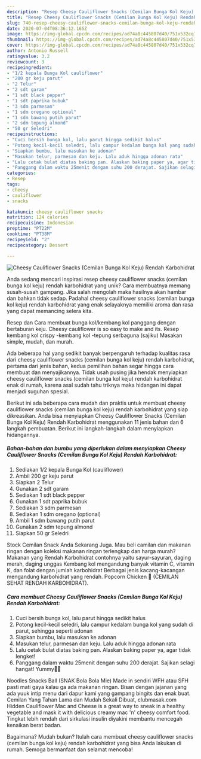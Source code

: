 ```yaml
---
description: "Resep Cheesy Cauliflower Snacks (Cemilan Bunga Kol Keju) Rendah Karbohidrat yang Lezat Sekali"
title: "Resep Cheesy Cauliflower Snacks (Cemilan Bunga Kol Keju) Rendah Karbohidrat yang Lezat Sekali"
slug: 740-resep-cheesy-cauliflower-snacks-cemilan-bunga-kol-keju-rendah-karbohidrat-yang-lezat-sekali
date: 2020-07-04T08:36:12.165Z
image: https://img-global.cpcdn.com/recipes/ad74a8c445807d40/751x532cq70/cheesy-cauliflower-snacks-cemilan-bunga-kol-keju-rendah-karbohidrat-foto-resep-utama.jpg
thumbnail: https://img-global.cpcdn.com/recipes/ad74a8c445807d40/751x532cq70/cheesy-cauliflower-snacks-cemilan-bunga-kol-keju-rendah-karbohidrat-foto-resep-utama.jpg
cover: https://img-global.cpcdn.com/recipes/ad74a8c445807d40/751x532cq70/cheesy-cauliflower-snacks-cemilan-bunga-kol-keju-rendah-karbohidrat-foto-resep-utama.jpg
author: Antonio Russell
ratingvalue: 3.2
reviewcount: 3
recipeingredient:
- "1/2 kepala Bunga Kol cauliflower"
- "200 gr keju parut"
- "2 Telur"
- "2 sdt garam"
- "1 sdt black pepper"
- "1 sdt paprika bubuk"
- "3 sdm parmesan"
- "1 sdm oregano optional"
- "1 sdm bawang putih parut"
- "2 sdm tepung almond"
- "50 gr Seledri"
recipeinstructions:
- "Cuci bersih bunga kol, lalu parut hingga sedikit halus"
- "Potong kecil-kecil seledri, lalu campur kedalam bunga kol yang sudah di parut, sehingga seperti adonan"
- "Siapkan bumbu, lalu masukan ke adonan"
- "Masukan telur, parmesan dan keju. Lalu aduk hingga adonan rata"
- "Lalu cetak bulat diatas baking pan. Alaskan baking paper ya, agar tidak lengket!"
- "Panggang dalam waktu 25menit dengan suhu 200 derajat. Sajikan selagi hangat! Yummy🥰✨"
categories:
- Resep
tags:
- cheesy
- cauliflower
- snacks

katakunci: cheesy cauliflower snacks 
nutrition: 124 calories
recipecuisine: Indonesian
preptime: "PT22M"
cooktime: "PT38M"
recipeyield: "2"
recipecategory: Dessert

---
```



![Cheesy Cauliflower Snacks (Cemilan Bunga Kol Keju) Rendah Karbohidrat](https://img-global.cpcdn.com/recipes/ad74a8c445807d40/751x532cq70/cheesy-cauliflower-snacks-cemilan-bunga-kol-keju-rendah-karbohidrat-foto-resep-utama.jpg)

Anda sedang mencari inspirasi resep cheesy cauliflower snacks (cemilan bunga kol keju) rendah karbohidrat yang unik? Cara membuatnya memang susah-susah gampang. Jika salah mengolah maka hasilnya akan hambar dan bahkan tidak sedap. Padahal cheesy cauliflower snacks (cemilan bunga kol keju) rendah karbohidrat yang enak selayaknya memiliki aroma dan rasa yang dapat memancing selera kita.

Resep dan Cara membuat bunga kol/kembang kol panggang dengan bertaburan keju. Cheesy cauliflower is so easy to make and its. Resep kembang kol crispy -kembang kol -tepung serbaguna (sajiku) Masakan simple, mudah, dan murah.

Ada beberapa hal yang sedikit banyak berpengaruh terhadap kualitas rasa dari cheesy cauliflower snacks (cemilan bunga kol keju) rendah karbohidrat, pertama dari jenis bahan, kedua pemilihan bahan segar hingga cara membuat dan menyajikannya. Tidak usah pusing jika hendak menyiapkan cheesy cauliflower snacks (cemilan bunga kol keju) rendah karbohidrat enak di rumah, karena asal sudah tahu triknya maka hidangan ini dapat menjadi suguhan spesial.


Berikut ini ada beberapa cara mudah dan praktis untuk membuat cheesy cauliflower snacks (cemilan bunga kol keju) rendah karbohidrat yang siap dikreasikan. Anda bisa menyiapkan Cheesy Cauliflower Snacks (Cemilan Bunga Kol Keju) Rendah Karbohidrat menggunakan 11 jenis bahan dan 6 langkah pembuatan. Berikut ini langkah-langkah dalam menyiapkan hidangannya.

<!--inarticleads1-->

##### Bahan-bahan dan bumbu yang diperlukan dalam menyiapkan Cheesy Cauliflower Snacks (Cemilan Bunga Kol Keju) Rendah Karbohidrat:

1. Sediakan 1/2 kepala Bunga Kol (cauliflower)
1. Ambil 200 gr keju parut
1. Siapkan 2 Telur
1. Gunakan 2 sdt garam
1. Sediakan 1 sdt black pepper
1. Gunakan 1 sdt paprika bubuk
1. Sediakan 3 sdm parmesan
1. Sediakan 1 sdm oregano (optional)
1. Ambil 1 sdm bawang putih parut
1. Gunakan 2 sdm tepung almond
1. Siapkan 50 gr Seledri


Stock Cemilan Snack Anda Sekarang Juga. Mau beli camilan dan makanan ringan dengan koleksi makanan ringan terlengkap dan harga murah? Makanan yang Rendah Karbohidrat contohnya yaitu sayur-sayuran, daging merah, daging unggas Kembang kol mengandung banyak vitamin C, vitamin K, dan folat dengan jumlah karbohidrat Berbagai jenis kacang-kacangan mengandung karbohidrat yang rendah. Popcorn Chicken 🍿 (CEMILAN SEHAT RENDAH KARBOHIDRAT). 

<!--inarticleads2-->

##### Cara membuat Cheesy Cauliflower Snacks (Cemilan Bunga Kol Keju) Rendah Karbohidrat:

1. Cuci bersih bunga kol, lalu parut hingga sedikit halus
1. Potong kecil-kecil seledri, lalu campur kedalam bunga kol yang sudah di parut, sehingga seperti adonan
1. Siapkan bumbu, lalu masukan ke adonan
1. Masukan telur, parmesan dan keju. Lalu aduk hingga adonan rata
1. Lalu cetak bulat diatas baking pan. Alaskan baking paper ya, agar tidak lengket!
1. Panggang dalam waktu 25menit dengan suhu 200 derajat. Sajikan selagi hangat! Yummy🥰✨


Noodles Snacks Ball (SNAK Bola Bola Mie) Made in sendiri WFH atau SFH pasti mati gaya kalau ga ada makanan ringan. Bisan dengan jajanan yang ada yuuk intip menu dari dapur kami yang gampang bingits dan enak buat. Cemilan Yang Tahan Lama dan Mudah Sekali Dibuat, clubmasak.com Hidden Cauliflower Mac and Cheese is a great way to sneak in a healthy vegetable and mask it with delicious creamy mac &#39;n&#39; cheesy comfort food. Tingkat lebih rendah dari sirkulasi insulin diyakini membantu mencegah kenaikan berat badan. 

Bagaimana? Mudah bukan? Itulah cara membuat cheesy cauliflower snacks (cemilan bunga kol keju) rendah karbohidrat yang bisa Anda lakukan di rumah. Semoga bermanfaat dan selamat mencoba!
